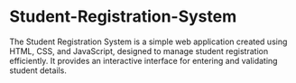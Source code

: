 # Student-Registration-System
The Student Registration System is a simple web application created using HTML, CSS, and JavaScript, designed to manage student registration efficiently. It provides an interactive interface for entering and validating student details.

